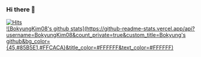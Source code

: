### Hi there 👋

[![Hits](https://hits.seeyoufarm.com/api/count/incr/badge.svg?url=https%3A%2F%2Fgithub.com%2FBokyungKim08&count_bg=%23FFCACA&title_bg=%2385B5E1&icon=&icon_color=%23FFCACA&title=hits&edge_flat=false)](https://hits.seeyoufarm.com)  
[![BokyungKim08's github stats](https://github-readme-stats.vercel.app/api?username=BokyungKim08&count_private=true&custom_title=Bokyung's github&bg_color={45,#85B5E1,#FFCACA}&title_color=#FFFFFF&text_color=#FFFFFF)](https://github.com/anuraghazra/github-readme-stats)
